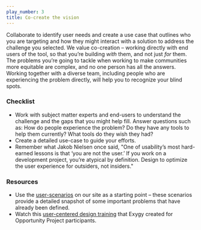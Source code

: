 ```yaml
---
play_number: 3
title: Co-create the vision
---
```


Collaborate to identify user needs and create a use case that outlines who you are targeting and how they might interact with a solution to address the challenge you selected. We value co-creation – working directly with end users of the tool, so that you’re building *with* them, and not just *for* them. The problems you’re going to tackle when working to make communities more equitable are complex, and no one person has all the answers. Working together with a diverse team, including people who are experiencing the problem directly, will help you to recognize your blind spots. 

### Checklist
- Work with subject matter experts and end-users to understand the challenge and the gaps that you might help fill. Answer questions such as: How do people experience the problem? Do they have any tools to help them currently? What tools do they wish they had?  
-	Create a detailed use-case to guide your efforts.
-	Remember what Jakob Nielsen once said, "One of usability’s most hard-earned lessons is that ‘you are not the user.’ If you work on a development project, you’re atypical by definition. Design to optimize the user experience for outsiders, not insiders."

### Resources
- Use the [user-scenarios](http://opportunity.census.gov/build.html#userscenarios) on our site as a starting point – these scenarios provide a detailed snapshot of some important problems that have already been defined.
-	Watch this [user-centered design training](https://www.youtube.com/watch?v=PR0u_Y7d63E) that Exygy created for Opportunity Project participants. 

